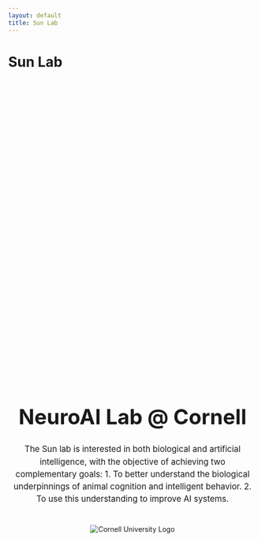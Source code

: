 ```yaml
---
layout: default
title: Sun Lab
---
```


# Sun Lab

<div style="text-align: center; padding-top: 15vh;">
    <h1 style="font-size: 3em; font-weight: bold;">NeuroAI Lab @ Cornell</h1>
    <p style="font-size: 1.2em; line-height: 1.5em; max-width: 800px; margin: 0 auto;">
        The Sun lab is interested in both biological and artificial intelligence, with the objective of achieving two complementary goals:
        1. To better understand the biological underpinnings of animal cognition and intelligent behavior.
        2. To use this understanding to improve AI systems.
    </p>
    <img src="images/cornell_logo.svg" alt="Cornell University Logo" class="cornell-logo" style="margin-top: 40px;">
</div>
